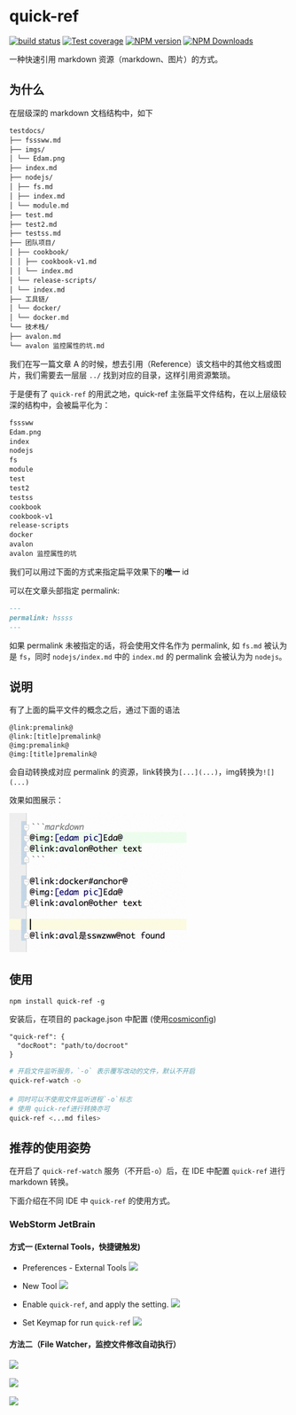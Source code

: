 # quick-ref

[![build status](https://img.shields.io/travis/be-fe/quick-ref/master.svg?style=flat-square)](https://travis-ci.org/be-fe/quick-ref)
[![Test coverage](https://img.shields.io/codecov/c/github/be-fe/quick-ref.svg?style=flat-square)](https://codecov.io/github/be-fe/quick-ref?branch=master)
[![NPM version](https://img.shields.io/npm/v/quick-ref.svg?style=flat-square)](https://www.npmjs.com/package/quick-ref)
[![NPM Downloads](https://img.shields.io/npm/dm/quick-ref.svg?style=flat-square&maxAge=43200)](https://www.npmjs.com/package/quick-ref)

一种快速引用 markdown 资源（markdown、图片）的方式。

## 为什么

在层级深的 markdown 文档结构中，如下

```markdown
testdocs/
├── fsssww.md
├── imgs/
│ └── Edam.png
├── index.md
├── nodejs/
│ ├── fs.md
│ ├── index.md
│ └── module.md
├── test.md
├── test2.md
├── testss.md
├── 团队项目/
│ ├── cookbook/
│ │ ├── cookbook-v1.md
│ │ └── index.md
│ └── release-scripts/
│ └── index.md
├── 工具链/
│ └── docker/
│ └── docker.md
└── 技术栈/
├── avalon.md
└── avalon 监控属性的坑.md
```

我们在写一篇文章 A 的时候，想去引用（Reference）该文档中的其他文档或图片，我们需要去一层层 `../` 找到对应的目录，这样引用资源繁琐。

于是便有了 `quick-ref` 的用武之地，quick-ref 主张扁平文件结构，在以上层级较深的结构中，会被扁平化为：

```markdown
fsssww
Edam.png
index
nodejs
fs
module
test
test2
testss
cookbook
cookbook-v1
release-scripts
docker
avalon
avalon 监控属性的坑
```

我们可以用过下面的方式来指定扁平效果下的**唯一** id

可以在文章头部指定 permalink:

```markdown
---
permalink: hssss
---
```

如果 permalink 未被指定的话，将会使用文件名作为 permalink, 如 `fs.md` 被认为是 `fs`，同时 `nodejs/index.md` 中的 `index.md` 的 permalink 会被认为为 `nodejs`。

## 说明

有了上面的扁平文件的概念之后，通过下面的语法

    @link:premalink@  
    @link:[title]premalink@
    @img:premalink@
    @img:[title]premalink@

会自动转换成对应 permalink 的资源，link转换为`[...](...)`，img转换为`![](...)`

效果如图展示：

![](./snapshot.gif)

## 使用

    npm install quick-ref -g

安装后，在项目的 package.json 中配置 (使用[cosmiconfig](https://github.com/davidtheclark/cosmiconfig))

    "quick-ref": {
      "docRoot": "path/to/docroot"
    }

```bash
# 开启文件监听服务，`-o` 表示覆写改动的文件，默认不开启
quick-ref-watch -o

# 同时可以不使用文件监听进程`-o`标志
# 使用 quick-ref进行转换亦可
quick-ref <...md files>
```

## 推荐的使用姿势

在开启了 `quick-ref-watch` 服务（不开启`-o`）后，在 IDE 中配置 `quick-ref` 进行 markdown 转换。

下面介绍在不同 IDE 中 `quick-ref` 的使用方式。

### WebStorm JetBrain

#### 方式一 (External Tools，快捷键触发)

- Preferences - External Tools
  ![](https://i.loli.net/2018/05/24/5b06446b5a143.png)

- New Tool
  ![](https://i.loli.net/2018/05/24/5b06450c50b61.png)

- Enable `quick-ref`, and apply the setting.
  ![](https://i.loli.net/2018/05/24/5b06453786505.png)

- Set Keymap for run `quick-ref`
  ![](https://i.loli.net/2018/05/24/5b0645aac42c1.png)

#### 方法二（File Watcher，监控文件修改自动执行）

![](https://i.loli.net/2018/05/24/5b0645eea912a.png)

![](https://i.loli.net/2018/05/24/5b064614d75d2.png)

![](https://i.loli.net/2018/05/24/5b06464ec7909.png)
